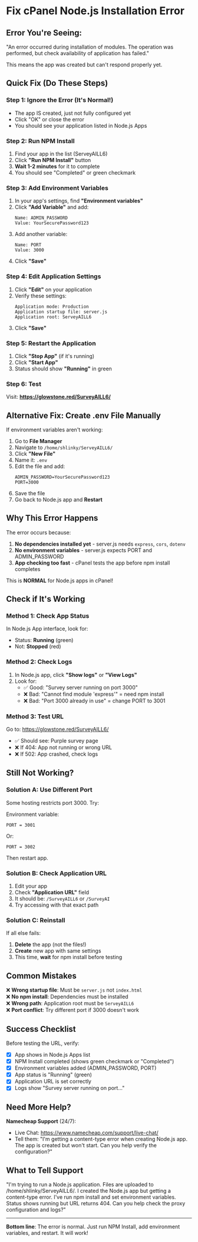 # Fix cPanel Node.js Installation Error

## Error You're Seeing:
"An error occurred during installation of modules. The operation was performed, but check availability of application has failed."

This means the app was created but can't respond properly yet.

## Quick Fix (Do These Steps)

### Step 1: Ignore the Error (It's Normal!)
- The app IS created, just not fully configured yet
- Click "OK" or close the error
- You should see your application listed in Node.js Apps

### Step 2: Run NPM Install
1. Find your app in the list (ServeyAILL6)
2. Click **"Run NPM Install"** button
3. **Wait 1-2 minutes** for it to complete
4. You should see "Completed" or green checkmark

### Step 3: Add Environment Variables
1. In your app's settings, find **"Environment variables"**
2. Click **"Add Variable"** and add:
   ```
   Name: ADMIN_PASSWORD
   Value: YourSecurePassword123
   ```
3. Add another variable:
   ```
   Name: PORT
   Value: 3000
   ```
4. Click **"Save"**

### Step 4: Edit Application Settings
1. Click **"Edit"** on your application
2. Verify these settings:
   ```
   Application mode: Production
   Application startup file: server.js
   Application root: ServeyAILL6
   ```
3. Click **"Save"**

### Step 5: Restart the Application
1. Click **"Stop App"** (if it's running)
2. Click **"Start App"**
3. Status should show **"Running"** in green

### Step 6: Test
Visit: **https://glowstone.red/SurveyAILL6/**

## Alternative Fix: Create .env File Manually

If environment variables aren't working:

1. Go to **File Manager**
2. Navigate to `/home/shlinky/ServeyAILL6/`
3. Click **"New File"**
4. Name it: `.env`
5. Edit the file and add:
   ```
   ADMIN_PASSWORD=YourSecurePassword123
   PORT=3000
   ```
6. Save the file
7. Go back to Node.js app and **Restart**

## Why This Error Happens

The error occurs because:
1. **No dependencies installed yet** - server.js needs `express`, `cors`, `dotenv`
2. **No environment variables** - server.js expects PORT and ADMIN_PASSWORD
3. **App checking too fast** - cPanel tests the app before npm install completes

This is **NORMAL** for Node.js apps in cPanel!

## Check if It's Working

### Method 1: Check App Status
In Node.js App interface, look for:
- Status: **Running** (green)
- Not: **Stopped** (red)

### Method 2: Check Logs
1. In Node.js app, click **"Show logs"** or **"View Logs"**
2. Look for:
   - ✅ Good: "Survey server running on port 3000"
   - ❌ Bad: "Cannot find module 'express'" = need npm install
   - ❌ Bad: "Port 3000 already in use" = change PORT to 3001

### Method 3: Test URL
Go to: https://glowstone.red/SurveyAILL6/

- ✅ Should see: Purple survey page
- ❌ If 404: App not running or wrong URL
- ❌ If 502: App crashed, check logs

## Still Not Working?

### Solution A: Use Different Port
Some hosting restricts port 3000. Try:

Environment variable:
```
PORT = 3001
```
Or:
```
PORT = 3002
```

Then restart app.

### Solution B: Check Application URL
1. Edit your app
2. Check **"Application URL"** field
3. It should be: `/SurveyAILL6` or `/SurveyAI`
4. Try accessing with that exact path

### Solution C: Reinstall
If all else fails:
1. **Delete** the app (not the files!)
2. **Create** new app with same settings
3. This time, **wait** for npm install before testing

## Common Mistakes

❌ **Wrong startup file**: Must be `server.js` not `index.html`  
❌ **No npm install**: Dependencies must be installed  
❌ **Wrong path**: Application root must be `ServeyAILL6`  
❌ **Port conflict**: Try different port if 3000 doesn't work  

## Success Checklist

Before testing the URL, verify:
- [x] App shows in Node.js Apps list
- [x] NPM Install completed (shows green checkmark or "Completed")
- [x] Environment variables added (ADMIN_PASSWORD, PORT)
- [x] App status is "Running" (green)
- [x] Application URL is set correctly
- [x] Logs show "Survey server running on port..."

## Need More Help?

**Namecheap Support** (24/7):
- Live Chat: https://www.namecheap.com/support/live-chat/
- Tell them: "I'm getting a content-type error when creating Node.js app. The app is created but won't start. Can you help verify the configuration?"

## What to Tell Support

"I'm trying to run a Node.js application. Files are uploaded to /home/shlinky/ServeyAILL6/. I created the Node.js app but getting a content-type error. I've run npm install and set environment variables. Status shows running but URL returns 404. Can you help check the proxy configuration and logs?"

---

**Bottom line**: The error is normal. Just run NPM Install, add environment variables, and restart. It will work!


